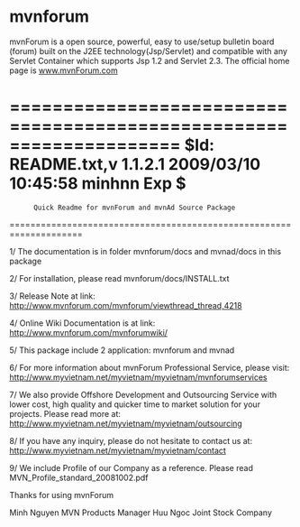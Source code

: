 # mvnforum
mvnForum is a open source, powerful, easy to use/setup bulletin board (forum) built on the J2EE technology(Jsp/Servlet) and compatible with any Servlet Container which supports Jsp 1.2 and Servlet 2.3. The official home page is www.mvnForum.com 

====================================================================
  $Id: README.txt,v 1.1.2.1 2009/03/10 10:45:58 minhnn Exp $
====================================================================
          Quick Readme for mvnForum and mvnAd Source Package
====================================================================

1/ The documentation is in folder mvnforum/docs and mvnad/docs in this package

2/ For installation, please read mvnforum/docs/INSTALL.txt

3/ Release Note at link:
   http://www.mvnforum.com/mvnforum/viewthread_thread,4218
   
4/ Online Wiki Documentation is at link:
   http://www.mvnforum.com/mvnforumwiki/
   
5/ This package include 2 application: mvnforum and mvnad
   
6/ For more information about mvnForum Professional Service, please visit:
   http://www.myvietnam.net/myvietnam/myvietnam/mvnforumservices

7/ We also provide Offshore Development and Outsourcing Service with lower cost, 
   high quality and quicker time to market solution for your projects. Please read more at:
   http://www.myvietnam.net/myvietnam/myvietnam/outsourcing
   
8/ If you have any inquiry, please do not hesitate to contact us at:
   http://www.myvietnam.net/myvietnam/myvietnam/contact 
   
9/ We include Profile of our Company as a reference.
   Please read MVN_Profile_standard_20081002.pdf


Thanks for using mvnForum

Minh Nguyen
MVN Products Manager
Huu Ngoc Joint Stock Company
